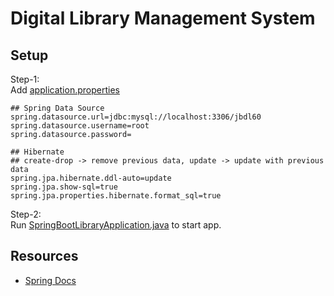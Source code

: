 # Digital Library Management System

## Setup
Step-1:<br>
Add [application.properties](src/main/resources/application.properties)
 ```properties
## Spring Data Source
spring.datasource.url=jdbc:mysql://localhost:3306/jbdl60
spring.datasource.username=root
spring.datasource.password=

## Hibernate
## create-drop -> remove previous data, update -> update with previous data
spring.jpa.hibernate.ddl-auto=update
spring.jpa.show-sql=true
spring.jpa.properties.hibernate.format_sql=true
```
Step-2:<br>
Run [SpringBootLibraryApplication.java](src/main/java/com/sclab/library/SpringBootLibraryApplication.java) to start app.

## Resources
 - [Spring Docs](https://spring.io/guides)
